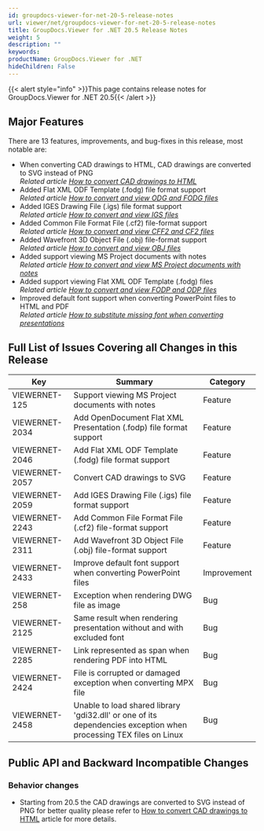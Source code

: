 ```yaml
---
id: groupdocs-viewer-for-net-20-5-release-notes
url: viewer/net/groupdocs-viewer-for-net-20-5-release-notes
title: GroupDocs.Viewer for .NET 20.5 Release Notes
weight: 5
description: ""
keywords: 
productName: GroupDocs.Viewer for .NET
hideChildren: False
---
```

{{< alert style="info" >}}This page contains release notes for GroupDocs.Viewer for .NET 20.5{{< /alert >}}

## Major Features

There are 13 features, improvements, and bug-fixes in this release, most notable are:

*   When converting CAD drawings to HTML, CAD drawings are converted to SVG instead of PNG   
    *Related article* *[How to convert CAD drawings to HTML](How%2Bto%2Bconvert%2BCAD%2Bdrawings%2Bto%2BHTML.html)*
*   Added Flat XML ODF Template (.fodg) file format support  
    *Related article [How to convert and view ODG and FODG files](How%2Bto%2Bconvert%2Band%2Bview%2BODG%2Band%2BFODG%2Bfiles.html)*
*   Added IGES Drawing File (.igs) file format support  
    *Related article [How to convert and view IGS files](How%2Bto%2Bconvert%2Band%2Bview%2BIGS%2Bfiles.html)*
*   Added Common File Format File (.cf2) file-format support  
    *Related article [How to convert and view CFF2 and CF2 files](How%2Bto%2Bconvert%2Band%2Bview%2BCFF2%2Band%2BCF2%2Bfiles.html)*
*   Added Wavefront 3D Object File (.obj) file-format support  
    *Related article [How to convert and view OBJ files](How%2Bto%2Bconvert%2Band%2Bview%2BOBJ%2Bfiles.html)*
*   Added support viewing MS Project documents with notes  
    *Related article [How to convert and view MS Project documents with notes](How%2Bto%2Bconvert%2Band%2Bview%2BMS%2BProject%2Bdocuments%2Bwith%2Bnotes.html)*
*   Added support viewing Flat XML ODF Template (.fodg) files  
    *Related article [How to convert and view FODP and ODP files](How%2Bto%2Bconvert%2Band%2Bview%2BFODP%2Band%2BODP%2Bfiles.html)*
*   Improved default font support when converting PowerPoint files to HTML and PDF  
    *Related article [How to substitute missing font when converting presentations](How%2Bto%2Bsubstitute%2Bmissing%2Bfont%2Bwhen%2Bconverting%2Bpresentations.html)*

## Full List of Issues Covering all Changes in this Release

| Key | Summary | Category |
| --- | --- | --- |
| VIEWERNET-125 | Support viewing MS Project documents with notes | Feature |
| VIEWERNET-2034 | Add OpenDocument Flat XML Presentation (.fodp) file format support | Feature |
| VIEWERNET-2046 | Add Flat XML ODF Template (.fodg) file format support | Feature |
| VIEWERNET-2057 | Convert CAD drawings to SVG | Feature |
| VIEWERNET-2059 | Add IGES Drawing File (.igs) file format support | Feature |
| VIEWERNET-2243 | Add Common File Format File (.cf2) file-format support | Feature |
| VIEWERNET-2311 | Add Wavefront 3D Object File (.obj) file-format support | Feature |
| VIEWERNET-2433 | Improve default font support when converting PowerPoint files | Improvement |
| VIEWERNET-258 | Exception when rendering DWG file as image | Bug |
| VIEWERNET-2125 | Same result when rendering presentation without and with excluded font | Bug |
| VIEWERNET-2285 | Link represented as span when rendering PDF into HTML | Bug |
| VIEWERNET-2424 | File is corrupted or damaged exception when converting MPX file | Bug |
| VIEWERNET-2458 | Unable to load shared library 'gdi32.dll' or one of its dependencies exception when processing TEX files on Linux | Bug |

## Public API and Backward Incompatible Changes

### Behavior changes

*   Starting from 20.5 the CAD drawings are converted to SVG instead of PNG for better quality please refer to [How to convert CAD drawings to HTML](How%2Bto%2Bconvert%2BCAD%2Bdrawings%2Bto%2BHTML.html) article for more details.
